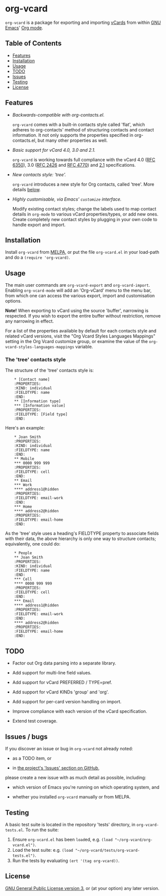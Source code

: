 # org-vcard

`org-vcard` is a package for exporting and importing [vCards](https://en.wikipedia.org/wiki/Vcard) from within [GNU Emacs](https://www.gnu.org/software/emacs/)' [Org mode](http://orgmode.org/).

## Table of Contents

- [Features](#features)
- [Installation](#installation)
- [Usage](#usage)
- [TODO](#todo)
- [Issues](#issues)
- [Testing](#testing)
- [License](#license)

## Features

* _Backwards-compatible with org-contacts.el._

    `org-vcard` comes with a built-in contacts style called 'flat', which adheres to org-contacts' method of structuring contacts and contact information. It not only supports the properties specified in org-contacts.el, but many other properties as well.

* _Basic support for vCard 4.0, 3.0 and 2.1._

    `org-vcard` is working towards full compliance with the vCard 4.0 ([RFC 6350](https://tools.ietf.org/html/rfc6350)), 3.0 ([RFC 2426](https://tools.ietf.org/html/rfc2426) and [RFC 4770](https://tools.ietf.org/html/rfc4770)) and [2.1](http://www.imc.org/pdi/vcard-21.txt) specifications.

* _New contacts style: 'tree'._

    `org-vcard` introduces a new style for Org contacts, called 'tree'. More details [below](#tree).

* _Highly customisable, via Emacs' `customize` interface._

    Modify existing contact styles; change the labels used to map contact details in `org-mode` to various vCard properties/types, or add new ones. Create completely new contact styles by plugging in your own code to handle export and import.

## Installation

Install `org-vcard` from [MELPA](http://melpa.milkbox.net/#/), or put the file `org-vcard.el` in your load-path and do a `(require 'org-vcard)`.

## Usage

The main user commands are `org-vcard-export` and `org-vcard-import`. Enabling `org-vcard-mode` will add an 'Org-vCard' menu to the menu bar, from which one can access the various export, import and customisation options.

**Note!** When exporting to vCard using the source 'buffer', narrowing is respected. If you wish to export the entire buffer without restriction, remove any narrowing in effect.

For a list of the properties available by default for each contacts style and related vCard versions, visit the "Org Vcard Styles Languages Mappings" setting in the Org Vcard customize group, or examine the value of the `org-vcard-styles-languages-mappings` variable.

<a name="tree"></a>

### The 'tree' contacts style

The structure of the 'tree' contacts style is:

```
    * [Contact name]
    :PROPERTIES:
    :KIND: individual
    :FIELDTYPE: name
    :END:
    ** [Information type]
    *** [Information value]
    :PROPERTIES:
    :FIELDTYPE: [Field type]
    :END:
```

Here's an example:

```
    * Joan Smith
    :PROPERTIES:
    :KIND: individual
    :FIELDTYPE: name
    :END:
    ** Mobile
    *** 0000 999 999
    :PROPERTIES:
    :FIELDTYPE: cell
    :END:
    ** Email
    *** Work
    **** address1@hidden
    :PROPERTIES:
    :FIELDTYPE: email-work
    :END:
    *** Home
    **** address2@hidden
    :PROPERTIES:
    :FIELDTYPE: email-home
    :END:
```

As the 'tree' style uses a heading's FIELDTYPE property to associate fields with their data, the above hierarchy is only one way to structure contacts; equivalently, one could do:

```
    * People
    ** Joan Smith
    :PROPERTIES:
    :KIND: individual
    :FIELDTYPE: name
    :END:
    *** Cell
    **** 0000 999 999
    :PROPERTIES:
    :FIELDTYPE: cell
    :END:
    *** Email
    **** address1@hidden
    :PROPERTIES:
    :FIELDTYPE: email-work
    :END:
    **** address2@hidden
    :PROPERTIES:
    :FIELDTYPE: email-home
    :END:
```

## TODO

* Factor out Org data parsing into a separate library.

* Add support for multi-line field values.

* Add support for vCard PREFERRED / TYPE=pref.

* Add support for vCard KINDs 'group' and 'org'.

* Add support for per-card version handling on import.

* Improve compliance with each version of the vCard specification.

* Extend test coverage.

<a name="issues"></a>

## Issues / bugs

If you discover an issue or bug in `org-vcard` not already noted:

* as a TODO item, or

* in [the project's 'Issues' section on GitHub](https://github.com/flexibeast/org-vcard/issues),

please create a new issue with as much detail as possible, including:

* which version of Emacs you're running on which operating system, and

* whether you installed `org-vcard` manually or from MELPA.

## Testing

A basic test suite is located in the repository 'tests' directory, in `org-vcard-tests.el`. To run the suite:

1. Ensure `org-vcard.el` has been `load`ed, e.g. `(load "~/org-vcard/org-vcard.el")`.
2. Load the test suite: e.g. `(load "~/org-vcard/tests/org-vcard-tests.el")`.
3. Run the tests by evaluating `(ert '(tag org-vcard))`.

## License

[GNU General Public License version 3](http://www.gnu.org/licenses/gpl.html), or (at your option) any later version.
